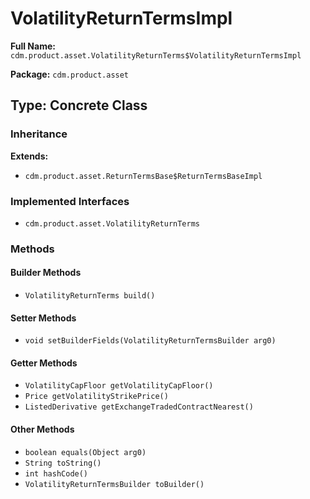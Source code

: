 # VolatilityReturnTermsImpl

**Full Name:** `cdm.product.asset.VolatilityReturnTerms$VolatilityReturnTermsImpl`

**Package:** `cdm.product.asset`

## Type: Concrete Class

### Inheritance

**Extends:**
- `cdm.product.asset.ReturnTermsBase$ReturnTermsBaseImpl`

### Implemented Interfaces

- `cdm.product.asset.VolatilityReturnTerms`

### Methods

#### Builder Methods

- `VolatilityReturnTerms build()`

#### Setter Methods

- `void setBuilderFields(VolatilityReturnTermsBuilder arg0)`

#### Getter Methods

- `VolatilityCapFloor getVolatilityCapFloor()`
- `Price getVolatilityStrikePrice()`
- `ListedDerivative getExchangeTradedContractNearest()`

#### Other Methods

- `boolean equals(Object arg0)`
- `String toString()`
- `int hashCode()`
- `VolatilityReturnTermsBuilder toBuilder()`

